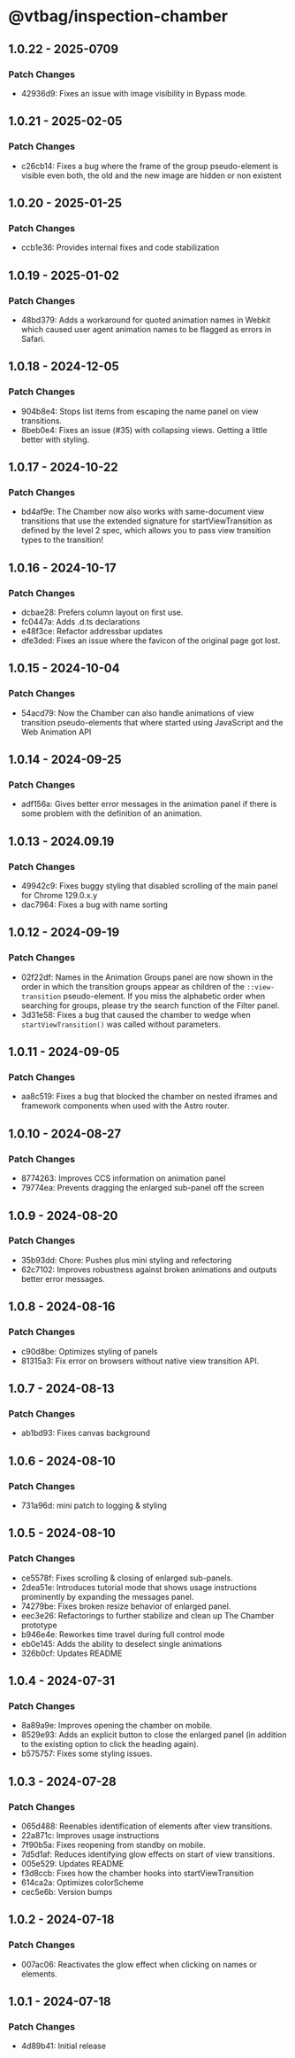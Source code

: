 # @vtbag/inspection-chamber

## 1.0.22 - 2025-0709

### Patch Changes

- 42936d9: Fixes an issue with image visibility in Bypass mode.

## 1.0.21 - 2025-02-05

### Patch Changes

- c26cb14: Fixes a bug where the frame of the group pseudo-element is visible even both, the old and the new image are hidden or non existent

## 1.0.20 - 2025-01-25

### Patch Changes

- ccb1e36: Provides internal fixes and code stabilization

## 1.0.19 - 2025-01-02

### Patch Changes

- 48bd379: Adds a workaround for quoted animation names in Webkit which caused user agent animation names to be flagged as errors in Safari.

## 1.0.18 - 2024-12-05

### Patch Changes

- 904b8e4: Stops list items from escaping the name panel on view transitions.
- 8beb0e4: Fixes an issue (#35) with collapsing views. Getting a little better with styling.

## 1.0.17 - 2024-10-22

### Patch Changes

- bd4af9e: The Chamber now also works with same-document view transitions that use the extended signature for startViewTransition as defined by the level 2 spec, which allows you to pass view transition types to the transition!

## 1.0.16 - 2024-10-17

### Patch Changes

- dcbae28: Prefers column layout on first use.
- fc0447a: Adds .d.ts declarations
- e48f3ce: Refactor addressbar updates
- dfe3ded: Fixes an issue where the favicon of the original page got lost.

## 1.0.15 - 2024-10-04

### Patch Changes

- 54acd79: Now the Chamber can also handle animations of view transition pseudo-elements that where started using JavaScript and the Web Animation API

## 1.0.14 - 2024-09-25

### Patch Changes

- adf156a: Gives better error messages in the animation panel if there is some problem with the definition of an animation.

## 1.0.13 - 2024.09.19

### Patch Changes

- 49942c9: Fixes buggy styling that disabled scrolling of the main panel for Chrome 129.0.x.y
- dac7964: Fixes a bug with name sorting

## 1.0.12 - 2024-09-19

### Patch Changes

- 02f22df: Names in the Animation Groups panel are now shown in the order in which the transition groups appear as children of the `::view-transition` pseudo-element. If you miss the alphabetic order when searching for groups, please try the search function of the Filter panel.
- 3d31e58: Fixes a bug that caused the chamber to wedge when `startViewTransition()` was called without parameters.

## 1.0.11 - 2024-09-05

### Patch Changes

- aa8c519: Fixes a bug that blocked the chamber on nested iframes and framework components when used with the Astro router.

## 1.0.10 - 2024-08-27

### Patch Changes

- 8774263: Improves CCS information on animation panel
- 79774ea: Prevents dragging the enlarged sub-panel off the screen

## 1.0.9 - 2024-08-20

### Patch Changes

- 35b93dd: Chore: Pushes plus mini styling and refectoring
- 62c7102: Improves robustness against broken animations and outputs better error messages.

## 1.0.8 - 2024-08-16

### Patch Changes

- c90d8be: Optimizes styling of panels
- 81315a3: Fix error on browsers without native view transition API.

## 1.0.7 - 2024-08-13

### Patch Changes

- ab1bd93: Fixes canvas background

## 1.0.6 - 2024-08-10

### Patch Changes

- 731a96d: mini patch to logging & styling

## 1.0.5 - 2024-08-10

### Patch Changes

- ce5578f: Fixes scrolling & closing of enlarged sub-panels.
- 2dea51e: Introduces tutorial mode that shows usage instructions prominently by expanding the messages panel.
- 74279be: Fixes broken resize behavior of enlarged panel.
- eec3e26: Refactorings to further stabilize and clean up The Chamber prototype
- b946e4e: Reworkes time travel during full control mode
- eb0e145: Adds the ability to deselect single animations
- 326b0cf: Updates README

## 1.0.4 - 2024-07-31

### Patch Changes

- 8a89a9e: Improves opening the chamber on mobile.
- 8529e93: Adds an explicit button to close the enlarged panel (in addition to the existing option to click the heading again).
- b575757: Fixes some styling issues.

## 1.0.3 - 2024-07-28

### Patch Changes

- 065d488: Reenables identification of elements after view transitions.
- 22a871c: Improves usage instructions
- 7f90b5a: Fixes reopening from standby on mobile.
- 7d5d1af: Reduces identifying glow effects on start of view transitions.
- 005e529: Updates README
- f3d8ccb: Fixes how the chamber hooks into startViewTransition
- 614ca2a: Optimizes colorScheme
- cec5e6b: Version bumps

## 1.0.2 - 2024-07-18

### Patch Changes

- 007ac06: Reactivates the glow effect when clicking on names or elements.

## 1.0.1 - 2024-07-18

### Patch Changes

- 4d89b41: Initial release
